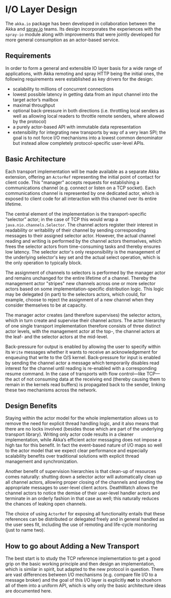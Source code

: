 # I/O Layer Design

The `akka.io` package has been developed in collaboration between the Akka
and [spray.io](http://spray.io) teams. Its design incorporates the experiences with the
`spray-io` module along with improvements that were jointly developed for
more general consumption as an actor-based service.

## Requirements

In order to form a general and extensible IO layer basis for a wide range of
applications, with Akka remoting and spray HTTP being the initial ones, the
following requirements were established as key drivers for the design:

 * scalability to millions of concurrent connections
 * lowest possible latency in getting data from an input channel into the
target actor’s mailbox
 * maximal throughput
 * optional back-pressure in both directions (i.e. throttling local senders as
well as allowing local readers to throttle remote senders, where allowed by
the protocol)
 * a purely actor-based API with immutable data representation
 * extensibility for integrating new transports by way of a very lean SPI; the
goal is to not force I/O mechanisms into a lowest common denominator but
instead allow completely protocol-specific user-level APIs.

## Basic Architecture

Each transport implementation will be made available as a separate Akka
extension, offering an `ActorRef` representing the initial point of
contact for client code. This "manager" accepts requests for establishing a
communications channel (e.g. connect or listen on a TCP socket). Each
communications channel is represented by one dedicated actor, which is exposed
to client code for all interaction with this channel over its entire lifetime.

The central element of the implementation is the transport-specific “selector”
actor; in the case of TCP this would wrap a `java.nio.channels.Selector`.
The channel actors register their interest in readability or writability of
their channel by sending corresponding messages to their assigned selector
actor. However, the actual channel reading and writing is performed by the
channel actors themselves, which frees the selector actors from time-consuming
tasks and thereby ensures low latency. The selector actor's only responsibility
is the management of the underlying selector's key set and the actual select
operation, which is the only operation to typically block.

The assignment of channels to selectors is performed by the manager actor and
remains unchanged for the entire lifetime of a channel. Thereby the management
actor "stripes" new channels across one or more selector actors based on some
implementation-specific distribution logic. This logic may be delegated (in
part) to the selectors actors, which could, for example, choose to reject the
assignment of a new channel when they consider themselves to be at capacity.

The manager actor creates (and therefore supervises) the selector actors, which
in turn create and supervise their channel actors. The actor hierarchy of one
single transport implementation therefore consists of three distinct actor
levels, with the management actor at the top-, the channel actors at the leaf-
and the selector actors at the mid-level.

Back-pressure for output is enabled by allowing the user to specify within its
`Write` messages whether it wants to receive an acknowledgement for
enqueuing that write to the O/S kernel. Back-pressure for input is enabled by
sending the channel actor a message which temporarily disables read interest
for the channel until reading is re-enabled with a corresponding resume command.
In the case of transports with flow control—like TCP—the act of not
consuming data at the receiving end (thereby causing them to remain in the
kernels read buffers) is propagated back to the sender, linking these two
mechanisms across the network.

## Design Benefits

Staying within the actor model for the whole implementation allows us to remove
the need for explicit thread handling logic, and it also means that there are
no locks involved (besides those which are part of the underlying transport
library). Writing only actor code results in a cleaner implementation,
while Akka’s efficient actor messaging does not impose a high tax for this
benefit. In fact the event-based nature of I/O maps so well to the actor model
that we expect clear performance and especially scalability benefits over
traditional solutions with explicit thread management and synchronization.

Another benefit of supervision hierarchies is that clean-up of resources comes
naturally: shutting down a selector actor will automatically clean up all
channel actors, allowing proper closing of the channels and sending the
appropriate messages to user-level client actors. DeathWatch allows the channel
actors to notice the demise of their user-level handler actors and terminate in
an orderly fashion in that case as well; this naturally reduces the chances of
leaking open channels.

The choice of using `ActorRef` for exposing all functionality entails
that these references can be distributed or delegated freely and in general
handled as the user sees fit, including the use of remoting and life-cycle
monitoring (just to name two).

## How to go about Adding a New Transport

The best start is to study the TCP reference implementation to get a good grip
on the basic working principle and then design an implementation, which is
similar in spirit, but adapted to the new protocol in question. There are vast
differences between I/O mechanisms (e.g. compare file I/O to a message broker)
and the goal of this I/O layer is explicitly **not** to shoehorn all of them
into a uniform API, which is why only the basic architecture ideas are
documented here.